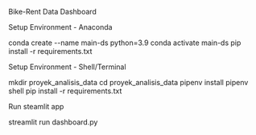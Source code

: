 Bike-Rent Data Dashboard

Setup Environment - Anaconda

conda create --name main-ds python=3.9
conda activate main-ds
pip install -r requirements.txt

Setup Environment - Shell/Terminal

mkdir proyek_analisis_data
cd proyek_analisis_data
pipenv install
pipenv shell
pip install -r requirements.txt

Run steamlit app

streamlit run dashboard.py